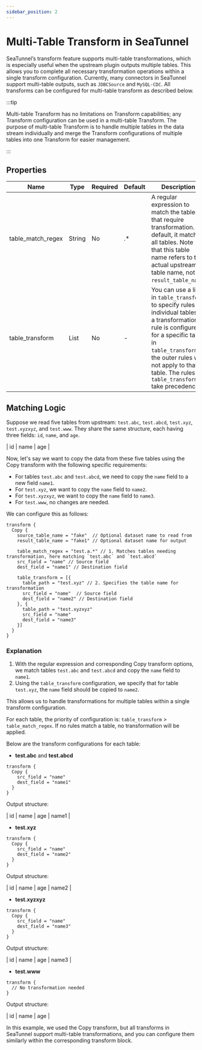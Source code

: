 ```yaml
---
sidebar_position: 2
---
```


# Multi-Table Transform in SeaTunnel

SeaTunnel’s transform feature supports multi-table transformations, which is especially useful when the upstream plugin outputs multiple tables. This allows you to complete all necessary transformation operations within a single transform configuration. Currently, many connectors in SeaTunnel support multi-table outputs, such as `JDBCSource` and `MySQL-CDC`. All transforms can be configured for multi-table transform as described below.

:::tip

Multi-table Transform has no limitations on Transform capabilities; any Transform configuration can be used in a multi-table Transform. The purpose of multi-table Transform is to handle multiple tables in the data stream individually and merge the Transform configurations of multiple tables into one Transform for easier management.

:::

## Properties

| Name              | Type   | Required | Default | Description                                                                                                                                                                                                                                                     |
|-------------------|--------|----------|---------|-----------------------------------------------------------------------------------------------------------------------------------------------------------------------------------------------------------------------------------------------------------------|
| table_match_regex | String | No       | .*      | A regular expression to match the tables that require transformation. By default, it matches all tables. Note that this table name refers to the actual upstream table name, not `result_table_name`.                                                           |
| table_transform   | List   | No       | -       | You can use a list in `table_transform` to specify rules for individual tables. If a transformation rule is configured for a specific table in `table_transform`, the outer rules will not apply to that table. The rules in `table_transform` take precedence. |

## Matching Logic

Suppose we read five tables from upstream: `test.abc`, `test.abcd`, `test.xyz`, `test.xyzxyz`, and `test.www`. They share the same structure, each having three fields: `id`, `name`, and `age`.

| id | name | age |

Now, let's say we want to copy the data from these five tables using the Copy transform with the following specific requirements:
- For tables `test.abc` and `test.abcd`, we need to copy the `name` field to a new field `name1`.
- For `test.xyz`, we want to copy the `name` field to `name2`.
- For `test.xyzxyz`, we want to copy the `name` field to `name3`.
- For `test.www`, no changes are needed.

We can configure this as follows:

```hocon
transform {
  Copy {
    source_table_name = "fake"  // Optional dataset name to read from
    result_table_name = "fake1" // Optional dataset name for output

    table_match_regex = "test.a.*" // 1. Matches tables needing transformation, here matching `test.abc` and `test.abcd`
    src_field = "name" // Source field
    dest_field = "name1" // Destination field

    table_transform = [{
      table_path = "test.xyz" // 2. Specifies the table name for transformation
      src_field = "name"  // Source field
      dest_field = "name2" // Destination field
    }, {
      table_path = "test.xyzxyz"
      src_field = "name"
      dest_field = "name3"
    }]
  }
}
```

### Explanation

1. With the regular expression and corresponding Copy transform options, we match tables `test.abc` and `test.abcd` and copy the `name` field to `name1`.
2. Using the `table_transform` configuration, we specify that for table `test.xyz`, the `name` field should be copied to `name2`.

This allows us to handle transformations for multiple tables within a single transform configuration.

For each table, the priority of configuration is: `table_transform` > `table_match_regex`. If no rules match a table, no transformation will be applied.

Below are the transform configurations for each table:

- **test.abc** and **test.abcd**

```hocon
transform {
  Copy {
    src_field = "name"
    dest_field = "name1"
  }
}
```

Output structure:

| id | name | age | name1 |

- **test.xyz**

```hocon
transform {
  Copy {
    src_field = "name"
    dest_field = "name2"
  }
}
```

Output structure:

| id | name | age | name2 |

- **test.xyzxyz**

```hocon
transform {
  Copy {
    src_field = "name"
    dest_field = "name3"
  }
}
```

Output structure:

| id | name | age | name3 |

- **test.www**

```hocon
transform {
  // No transformation needed
}
```

Output structure:

| id | name | age |

In this example, we used the Copy transform, but all transforms in SeaTunnel support multi-table transformations, and you can configure them similarly within the corresponding transform block.